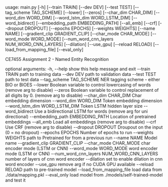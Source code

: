 usage: main.py [-h] [--train TRAIN] [--dev DEV] [--test TEST]
               [--tag_scheme TAG_SCHEME] [--lower] [--zeros]
               [--char_dim CHAR_DIM] [--word_dim WORD_DIM]
               [--word_lstm_dim WORD_LSTM_DIM] [--word_bidirect]
               [--embedding_path EMBEDDING_PATH] [--all_emb] [--crf]
               [--dropout DROPOUT] [--epochs EPOCHS] [--weights WEIGHTS]
               [--name NAME] [--gradient_clip GRADIENT_CLIP]
               [--char_mode CHAR_MODE] [--word_mode WORD_MODE]
               [--num_word_cnn_layers NUM_WORD_CNN_LAYERS] [--dilation]
               [--use_gpu] [--reload RELOAD] [--load_from_mapping_file]
               [--eval_only]

CE7455 Assignment 2 - Named Entity Recognition

optional arguments:
  -h, --help            show this help message and exit
  --train TRAIN         path to training data
  --dev DEV             path to validation data
  --test TEST           path to test data
  --tag_scheme TAG_SCHEME
                        NER tagging scheme - either BIO or BIOES
  --lower               Boolean variable to control lowercasing of words
                        (remove arg to disable)
  --zeros               Boolean variable to control replacement of all digits
                        by 0. (remove arg to disable)
  --char_dim CHAR_DIM   Char embedding dimension
  --word_dim WORD_DIM   Token embedding dimension
  --word_lstm_dim WORD_LSTM_DIM
                        Token LSTM hidden layer size
  --word_bidirect       Use a bidirectional LSTM for words (remove arg for uni
                        directional)
  --embedding_path EMBEDDING_PATH
                        Location of pretrained embeddings
  --all_emb             Load all embeddings (remove arg to disable)
  --crf                 Use CRF (remove arg to disable)
  --dropout DROPOUT     Droupout on the input (0 = no dropout)
  --epochs EPOCHS       Number of epochs to run
  --weights WEIGHTS     path to Pretrained for from a previous run
  --name NAME           Model name
  --gradient_clip GRADIENT_CLIP
  --char_mode CHAR_MODE
                        char encoder mode (LSTM or CNN)
  --word_mode WORD_MODE
                        word encoder mode (LSTM or CNN)
  --num_word_cnn_layers NUM_WORD_CNN_LAYERS
                        number of layers of cnn word encoder
  --dilation            set to enable dilation in cnn word encoder
  --use_gpu             remove arg if no CUDA GPU available
  --reload RELOAD       path to pre-trained model
  --load_from_mapping_file
                        load data from ./data/mapping.pkl
  --eval_only           load model from ./models/self-trained-model and test
                        it